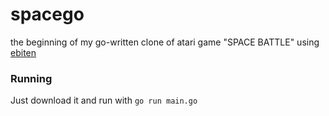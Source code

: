 # spacego

the beginning of my go-written clone of atari game "SPACE BATTLE" using [ebiten](https://github.com/hajimehoshi/ebiten)


### Running

Just download it and run with ```go run main.go```
